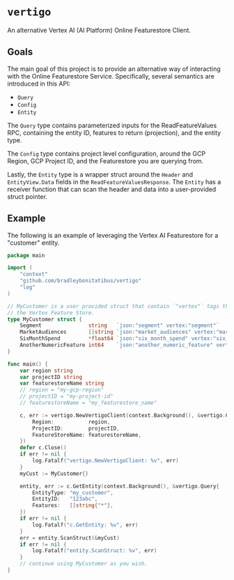 # `vertigo`

An alternative Vertex AI (AI Platform) Online Featurestore Client.

## Goals

The main goal of this project is to provide an alternative way of interacting with the Online Featurestore
Service. Specifically, several semantics are introduced in this API:

- `Query`
- `Config`
- `Entity`

The `Query` type contains parameterized inputs for the ReadFeatureValues RPC, containing
the entity ID, features to return (projection), and the entity type.

The `Config` type contains project level configuration, around the GCP Region, GCP Project ID,
and the Featurestore you are querying from.

Lastly, the `Entity` type is a wrapper struct around the `Header` and `EntityView.Data`
fields in the `ReadFeatureValuesResponse`.
The `Entity` has a receiver function that can scan the header and data into a user-provided
struct pointer.

## Example

The following is an example of leveraging the Vertex AI Featurestore for a "customer" entity.

```go
package main

import (
	"context"
	"github.com/bradleybonitatibus/vertigo"
	"log"
)

// MyCustomer is a user provided struct that contain `"vertex"` tags that map to the entity feature ID in
// the Vertex Feature Store.
type MyCustomer struct {
	Segment               string   `json:"segment" vertex:"segment"`
	MarketAudiences       []string `json:"market_audiences" vertex:"market_audiences"`
	SixMonthSpend         *float64 `json:"six_month_spend" vertex:"six_month_spend"`
	AnotherNumericFeature int64    `json:"another_numeric_feature" vertex:"another_numeric_feature"`
}

func main() {
	var region string
	var projectID string
	var featurestoreName string
	// region = "my-gcp-region"
	// projectID = "my-project-id"
	// featurestoreName = "my_featurestore_name"

	c, err := vertigo.NewVertigoClient(context.Background(), &vertigo.Config{
		Region:           region,
		ProjectID:        projectID,
		FeatureStoreName: featurestoreName,
	})
	defer c.Close()
	if err != nil {
		log.Fatalf("vertigo.NewVertigoClient: %v", err)
	}
	myCust := MyCustomer{}

	entity, err := c.GetEntity(context.Background(), &vertigo.Query{
		EntityType: "my_customer",
		EntityID:   "123abc",
		Features:   []string{"*"},
	})
	if err != nil {
		log.Fatalf("c.GetEntity: %v", err)
	}
	err = entity.ScanStruct(&myCust)
	if err != nil {
		log.Fatalf("entity.ScanStruct: %v", err)
	}
	// continue using MyCustomer as you wish.
}
```
